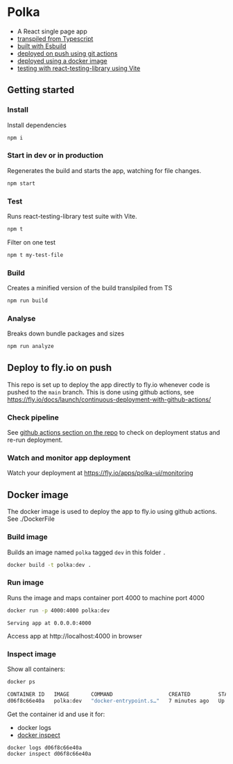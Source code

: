 # Polka

- A React single page app
- [transpiled from Typescript](https://eisenbergeffect.medium.com/an-esbuild-setup-for-typescript-3b24852479fe)
- [built with Esbuild](https://eisenbergeffect.medium.com/an-esbuild-setup-for-typescript-3b24852479fe)
- [deployed on push using git actions](https://fly.io/docs/launch/continuous-deployment-with-github-actions/)
- [deployed using a docker image](https://www.youtube.com/watch?v=dfTco9hmXEM)
- [testing with react-testing-library using Vite](https://victorbruce82.medium.com/vitest-with-react-testing-library-in-react-created-with-vite-3552f0a9a19a)

## Getting started

### Install

Install dependencies

```sh
npm i
```

### Start in dev or in production

Regenerates the build and starts the app, watching for file changes.

```sh
npm start
```

### Test

Runs react-testing-library test suite with Vite.

```sh
npm t
```

Filter on one test

```sh
npm t my-test-file
```

### Build

Creates a minified version of the build translpiled from TS

```sh
npm run build
```

### Analyse

Breaks down bundle packages and sizes

```sh
npm run analyze
```

## Deploy to fly.io on push

This repo is set up to deploy the app directly to fly.io whenever code is pushed to the `main` branch.
This is done using github actions, see https://fly.io/docs/launch/continuous-deployment-with-github-actions/

### Check pipeline

See [github actions section on the repo](https://github.com/ben-perrier/polka-ui/actions/) to check on deployment status and re-run deployment.

### Watch and monitor app deployment

Watch your deployment at https://fly.io/apps/polka-ui/monitoring

## Docker image

The docker image is used to deploy the app to fly.io using github actions.
See ./DockerFile

### Build image

Builds an image named `polka` tagged `dev` in this folder `.`

```sh
docker build -t polka:dev .
```

### Run image

Runs the image and maps container port 4000 to machine port 4000

```sh
docker run -p 4000:4000 polka:dev
```

`Serving app at 0.0.0.0:4000`

Access app at http://localhost:4000 in browser

### Inspect image

Show all containers:

```sh
docker ps

CONTAINER ID   IMAGE       COMMAND                  CREATED         STATUS         PORTS                    NAMES
d06f8c66e40a   polka:dev   "docker-entrypoint.s…"   7 minutes ago   Up 2 minutes   0.0.0.0:4000->4000/tcp   fervent_hertz
```

Get the container id and use it for:

- docker logs
- [docker inspect](https://docs.docker.com/reference/cli/docker/inspect/)

```sh
docker logs d06f8c66e40a
docker inspect d06f8c66e40a
```
